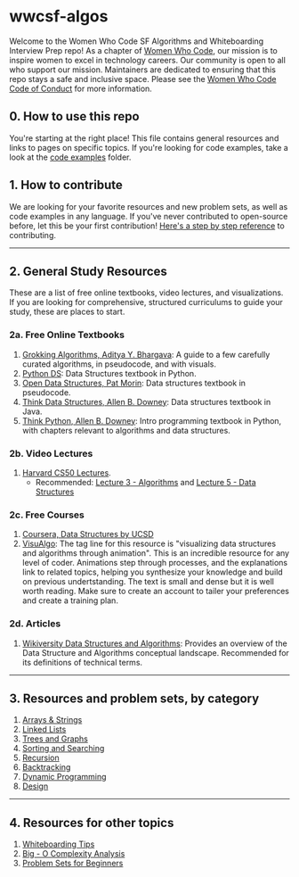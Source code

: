 # wwcsf-algos
Welcome to the Women Who Code SF Algorithms and Whiteboarding Interview Prep repo! As a chapter of [Women Who Code](https://www.womenwhocode.com), our mission is to inspire women to excel in technology careers. Our community is open to all who support our mission. Maintainers are dedicated to ensuring that this repo stays a safe and inclusive space. Please see the [Women Who Code Code of Conduct](https://www.womenwhocode.com/codeofconduct) for more information.

## 0. How to use this repo
You're starting at the right place! This file contains general resources and links to pages on specific topics.
If you're looking for code examples, take a look at the [code examples](https://github.com/elaguerta/wwcsf-algos/blob/master/code-examples) folder.

## 1. How to contribute
We are looking for your favorite resources and new problem sets, as well as code examples in any language. If you've never contributed to open-source before, let this be your first contribution! [Here's a step by step reference](https://akrabat.com/the-beginners-guide-to-contributing-to-a-github-project/) to contributing. 

---

## 2. General Study Resources
These are a list of free online textbooks, video lectures, and visualizations. If you are looking for comprehensive, structured curriculums to guide your study, these are places to start.

### 2a. Free Online Textbooks
1. [Grokking Algorithms, Aditya Y. Bhargava](https://livebook.manning.com/book/grokking-algorithms/about-this-book/): A guide to a few carefully curated algorithms, in pseudocode, and with visuals. 
2. [Python DS](https://runestone.academy/runestone/books/published/pythonds/index.html): Data Structures textbook in Python. 
3. [Open Data Structures, Pat Morin](https://opendatastructures.org/ods-python/): Data structures textbook in pseudocode.
4. [Think Data Structures, Allen B. Downey](http://greenteapress.com/thinkdast/thinkdast.pdf): Data structures textbook in Java.
5. [Think Python, Allen B. Downey](http://greenteapress.com/thinkpython2/html/index.html): Intro programming textbook in Python, with chapters relevant to algorithms and data structures. 


### 2b. Video Lectures  
1. [Harvard CS50 Lectures](https://www.youtube.com/playlist?list=PLhQjrBD2T381L3iZyDTxRwOBuUt6m1FnW).
    * Recommended: [Lecture 3 - Algorithms](https://www.youtube.com/watch?v=fykrlqbV9wM&list=PLhQjrBD2T381L3iZyDTxRwOBuUt6m1FnW&t=0s) and [Lecture 5 - Data Structures](https://www.youtube.com/watch?v=4IrUAqYKjIA&list=PLhQjrBD2T381L3iZyDTxRwOBuUt6m1FnW&t=0s)
    
 ### 2c. Free Courses
 1. [Coursera, Data Structures by UCSD](https://www.coursera.org/learn/data-structures/home/welcome)
 2. [VisuAlgo](https://visualgo.net/en): The tag line for this resource is "visualizing data structures and algorithms through animation". This is an incredible resource for any level of coder. Animations step through processes, and the explanations link to related topics, helping you synthesize your knowledge and build on previous undertstanding. The text is small and dense but it is well worth reading. Make sure to create an account to tailer your preferences and create a training plan.
 
 ### 2d. Articles
 1. [Wikiversity Data Structures and Algorithms](https://en.wikiversity.org/wiki/Data_Structures_and_Algorithms): Provides an overview of the Data Structure and Algorithms conceptual landscape. Recommended for its definitions of technical terms.

 ---

## 3. Resources and problem sets, by category
1. [Arrays & Strings](https://github.com/elaguerta/wwcsf-algos/blob/master/topics/arrays-strings.md)
2. [Linked Lists](https://github.com/elaguerta/wwcsf-algos/blob/master/topics/linked-lists.md)
3. [Trees and Graphs](https://github.com/elaguerta/wwcsf-algos/blob/master/topics/trees-graphs.md)
4. [Sorting and Searching](https://github.com/elaguerta/wwcsf-algos/blob/master/topics/sorting-searching.md)
5. [Recursion](https://github.com/elaguerta/wwcsf-algos/blob/master/topics/recursion.md)
6. [Backtracking](https://github.com/elaguerta/wwcsf-algos/blob/master/topics/backtracking.md)
7. [Dynamic Programming](https://github.com/elaguerta/wwcsf-algos/blob/master/topics/dynamic-programming.md)
8. [Design](https://github.com/elaguerta/wwcsf-algos/blob/master/topics/design.md)

---

## 4. Resources for other topics
1. [Whiteboarding Tips](https://github.com/elaguerta/wwcsf-algos/blob/master/topics/whiteboarding.md)
2. [Big - O Complexity Analysis](https://github.com/elaguerta/wwcsf-algos/blob/master/topics/big-O.md)
3. [Problem Sets for Beginners](https://github.com/elaguerta/wwcsf-algos/blob/master/topics/beginnerQs.md)